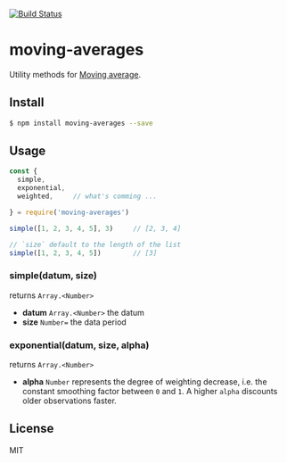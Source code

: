 [![Build Status](https://travis-ci.org/kaelzhang/moving-averages.svg?branch=master)](https://travis-ci.org/kaelzhang/moving-averages)
<!-- optional npm version
[![NPM version](https://badge.fury.io/js/moving-averages.svg)](http://badge.fury.io/js/moving-averages)
-->
<!-- optional npm downloads
[![npm module downloads per month](http://img.shields.io/npm/dm/moving-averages.svg)](https://www.npmjs.org/package/moving-averages)
-->
<!-- optional dependency status
[![Dependency Status](https://david-dm.org/kaelzhang/moving-averages.svg)](https://david-dm.org/kaelzhang/moving-averages)
-->

# moving-averages

Utility methods for [Moving average](https://en.wikipedia.org/wiki/Moving_average).

## Install

```sh
$ npm install moving-averages --save
```

## Usage

```js
const {
  simple,
  exponential,
  weighted,     // what's comming ...

} = require('moving-averages')

simple([1, 2, 3, 4, 5], 3)     // [2, 3, 4]

// `size` default to the length of the list
simple([1, 2, 3, 4, 5])        // [3]
```

### simple(datum, size)

returns `Array.<Number>`

- **datum** `Array.<Number>` the datum
- **size** `Number=` the data period

### exponential(datum, size, alpha)

returns `Array.<Number>`

- **alpha** `Number` represents the degree of weighting decrease, i.e. the constant smoothing factor between `0` and `1`. A higher `alpha` discounts older observations faster.


## License

MIT
